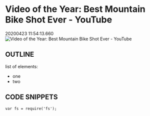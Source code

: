 
# Video of the Year: Best Mountain Bike Shot Ever - YouTube
20200423 11:54:13.660
![Video of the Year: Best Mountain Bike Shot Ever - YouTube](https://i.ytimg.com/vi/oQDLAoPs-as/maxresdefault.jpg)

## OUTLINE
list of elements:
- one
- two

## CODE SNIPPETS
`var fs = require('fs');`


